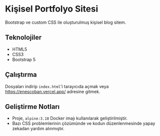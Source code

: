 # Kişisel Portfolyo Sitesi

Bootstrap ve custom CSS ile oluşturulmuş kişisel blog sitem.

## Teknolojiler
* HTML5
* CSS3
* Bootstrap 5

## Çalıştırma
Dosyaları indirip `index.html`'i tarayıcıda açmak veya https://enescoban.vercel.app/ adresine gitmek.

## Geliştirme Notları
- Proje, `alpine:3.18` Docker imajı kullanılarak geliştirilmiştir.
- Bazı CSS problemlerinin çözümünde ve kodun düzenlenmesinde yapay zekadan yardım alınmıştır.